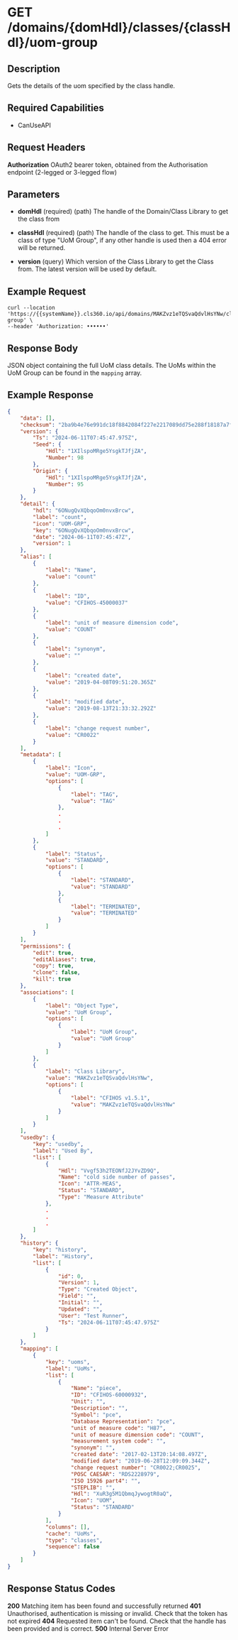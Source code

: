 # GET /domains/{domHdl}/classes/{classHdl}/uom-group

## Description
Gets the details of the uom specified by the class handle.

## Required Capabilities
* CanUseAPI

## Request Headers

**Authorization** OAuth2 bearer token, obtained from the Authorisation endpoint (2-legged or 3-legged flow)

## Parameters
* **domHdl** (required) (path) The handle of the Domain/Class Library to get the class from

* **classHdl** (required) (path) The handle of the class to get. This must be a class of type "UoM Group", if any other handle is used then a 404 error will be returned.

* **version** (query) Which version of the Class Library to get the Class from. The latest version will be used by default.


## Example Request
```
curl --location 'https://{{systemName}}.cls360.io/api/domains/MAKZvz1eTQSvaQdvlHsYNw/classes/6ONugQvXQbqoOm0nvxBrcw/uom-group' \
--header 'Authorization: ••••••'
```

## Response Body
JSON object containing the full UoM class details. The UoMs within the UoM Group can be found in the `mapping` array.

## Example Response
``` JSON
{
    "data": [],
    "checksum": "2ba9b4e76e991dc18f8842084f227e2217089dd75e288f18187a7f35bda7ce22",
    "version": {
        "Ts": "2024-06-11T07:45:47.975Z",
        "Seed": {
            "Hdl": "1XIlspoMRge5YsgkTJfjZA",
            "Number": 98
        },
        "Origin": {
            "Hdl": "1XIlspoMRge5YsgkTJfjZA",
            "Number": 95
        }
    },
    "detail": {
        "hdl": "6ONugQvXQbqoOm0nvxBrcw",
        "label": "count",
        "icon": "UOM-GRP",
        "key": "6ONugQvXQbqoOm0nvxBrcw",
        "date": "2024-06-11T07:45:47Z",
        "version": 1
    },
    "alias": [
        {
            "label": "Name",
            "value": "count"
        },
        {
            "label": "ID",
            "value": "CFIHOS-45000037"
        },
        {
            "label": "unit of measure dimension code",
            "value": "COUNT"
        },
        {
            "label": "synonym",
            "value": ""
        },
        {
            "label": "created date",
            "value": "2019-04-08T09:51:20.365Z"
        },
        {
            "label": "modified date",
            "value": "2019-08-13T21:33:32.292Z"
        },
        {
            "label": "change request number",
            "value": "CR0022"
        }
    ],
    "metadata": [
        {
            "label": "Icon",
            "value": "UOM-GRP",
            "options": [
                {
                    "label": "TAG",
                    "value": "TAG"
                },
                .
                .
                .
            ]
        },
        {
            "label": "Status",
            "value": "STANDARD",
            "options": [
                {
                    "label": "STANDARD",
                    "value": "STANDARD"
                },
                {
                    "label": "TERMINATED",
                    "value": "TERMINATED"
                }
            ]
        }
    ],
    "permissions": {
        "edit": true,
        "editAliases": true,
        "copy": true,
        "clone": false,
        "kill": true
    },
    "associations": [
        {
            "label": "Object Type",
            "value": "UoM Group",
            "options": [
                {
                    "label": "UoM Group",
                    "value": "UoM Group"
                }
            ]
        },
        {
            "label": "Class Library",
            "value": "MAKZvz1eTQSvaQdvlHsYNw",
            "options": [
                {
                    "label": "CFIHOS v1.5.1",
                    "value": "MAKZvz1eTQSvaQdvlHsYNw"
                }
            ]
        }
    ],
    "usedby": {
        "key": "usedby",
        "label": "Used By",
        "list": [
            {
                "Hdl": "Vvgf53h2TEONfJ2JYvZD9Q",
                "Name": "cold side number of passes",
                "Icon": "ATTR-MEAS",
                "Status": "STANDARD",
                "Type": "Measure Attribute"
            },
            .
            .
            .
        ]
    },
    "history": {
        "key": "history",
        "label": "History",
        "list": [
            {
                "id": 0,
                "Version": 1,
                "Type": "Created Object",
                "Field": "",
                "Initial": "",
                "Updated": "",
                "User": "Test Runner",
                "Ts": "2024-06-11T07:45:47.975Z"
            }
        ]
    },
    "mapping": [
        {
            "key": "uoms",
            "label": "UoMs",
            "list": [
                {
                    "Name": "piece",
                    "ID": "CFIHOS-60000932",
                    "Unit": "",
                    "Description": "",
                    "Symbol": "pce",
                    "Database Representation": "pce",
                    "unit of measure code": "H87",
                    "unit of measure dimension code": "COUNT",
                    "measurement system code": "",
                    "synonym": "",
                    "created date": "2017-02-13T20:14:08.497Z",
                    "modified date": "2019-06-28T12:09:09.344Z",
                    "change request number": "CR0022;CR0025",
                    "POSC CAESAR": "RDS2228979",
                    "ISO 15926 part4": "",
                    "STEPLIB": "",
                    "Hdl": "XuR3g5M1QbmqJywogtR0aQ",
                    "Icon": "UOM",
                    "Status": "STANDARD"
                }
            ],
            "columns": [],
            "cache": "UoMs",
            "type": "classes",
            "sequence": false
        }
    ]
}
```

## Response Status Codes
**200** Matching item has been found and successfully returned
**401** Unauthorised, authentication is missing or invalid. Check that the token has not expired
**404** Requested item can't be found. Check that the handle has been provided and is correct.
**500** Internal Server Error


